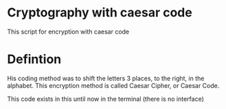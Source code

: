 # Cryptography with caesar code
 This script for encryption with caesar code

# Defintion
His coding method was to shift the letters 3 places, to the right, in the alphabet. This encryption method is called Caesar Cipher, or Caesar Code.


This code exists in this until now in the terminal (there is no interface)